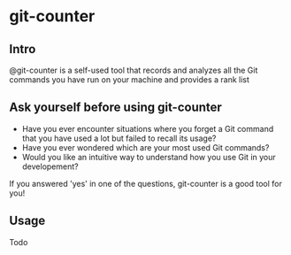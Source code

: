 # git-counter

## Intro

@git-counter is a self-used tool that records and analyzes all the Git commands you have run on your machine and provides a rank list

## Ask yourself before using git-counter

-   Have you ever encounter situations where you forget a Git command that you have used a lot but failed to recall its usage?
-   Have you ever wondered which are your most used Git commands?
-   Would you like an intuitive way to understand how you use Git in your developement?

If you answered 'yes' in one of the questions, git-counter is a good tool for you!

## Usage

Todo
